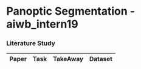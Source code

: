 # Panoptic Segmentation - aiwb_intern19

### Literature Study

| Paper        | Task           | TakeAway  | Dataset|
| :------------- |:-------------| :---------| :----- |
